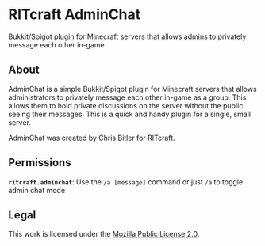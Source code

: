 RITcraft AdminChat
==================

Bukkit/Spigot plugin for Minecraft servers that allows admins to privately message each other in-game


## About

AdminChat is a simple Bukkit/Spigot plugin for Minecraft servers that allows administrators to privately message each other in-game as a group. This allows them to hold private discussions on the server without the public seeing their messages. This is a quick and handy plugin for a single, small server.

AdminChat was created by Chris Bitler for RITcraft.


## Permissions

**`ritcraft.adminchat`**: Use the `/a [message]` command or just `/a` to toggle admin chat mode


## Legal

This work is licensed under the [Mozilla Public License 2.0](https://mozilla.org/MPL/2.0/).
